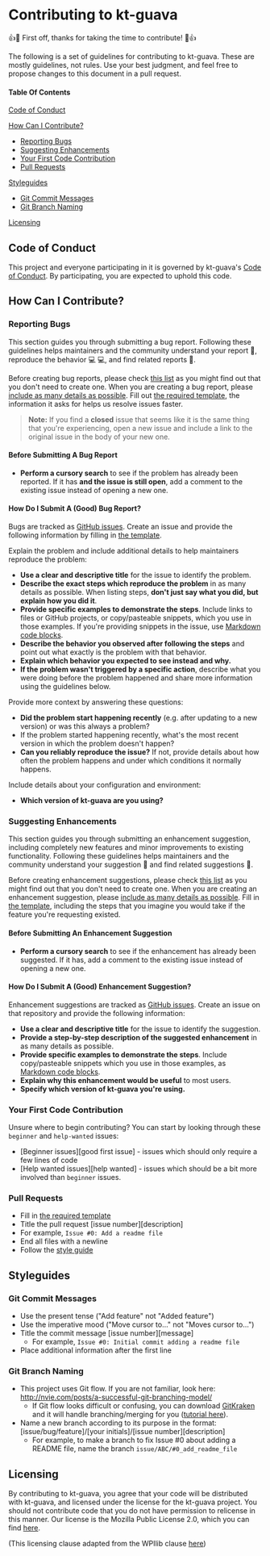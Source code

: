 # Contributing to kt-guava

:+1::tada: First off, thanks for taking the time to contribute! :tada::+1:

The following is a set of guidelines for contributing to kt-guava. These are mostly guidelines, not 
rules. Use your best judgment, and feel free to propose changes to this document in a pull request.

#### Table Of Contents

[Code of Conduct](#code-of-conduct)

[How Can I Contribute?](#how-can-i-contribute)
  * [Reporting Bugs](#reporting-bugs)
  * [Suggesting Enhancements](#suggesting-enhancements)
  * [Your First Code Contribution](#your-first-code-contribution)
  * [Pull Requests](#pull-requests)

[Styleguides](#styleguides)
  * [Git Commit Messages](#git-commit-messages)
  * [Git Branch Naming](#git-branch-naming)

[Licensing](#licensing)

## Code of Conduct

This project and everyone participating in it is governed by kt-guava's [Code of Conduct](code-of-conduct.md). By participating, you are expected to uphold this code.

## How Can I Contribute?

### Reporting Bugs

This section guides you through submitting a bug report. Following these guidelines helps maintainers and the community understand your report :pencil:,
reproduce the behavior :computer: :computer:, and find related reports :mag_right:.

Before creating bug reports, please check [this list](#before-submitting-a-bug-report) as you might find out that you don't need to create one.
When you are creating a bug report, please [include as many details as possible](#how-do-i-submit-a-good-bug-report). Fill
out [the required template](ISSUE_TEMPLATE.md), the information it asks for helps us resolve issues faster.

> **Note:** If you find a **closed** issue that seems like it is the same thing that you're experiencing,
open a new issue and include a link to the original issue in the body of your new one.

#### Before Submitting A Bug Report

* **Perform a cursory search** to see if the problem has already been reported. If it has **and the
issue is still open**, add a comment to the existing issue instead of opening a new one.

#### How Do I Submit A (Good) Bug Report?

Bugs are tracked as [GitHub issues](https://guides.github.com/features/issues/). Create an issue and
provide the following information by filling in [the template](ISSUE_TEMPLATE.md).

Explain the problem and include additional details to help maintainers reproduce the problem:

* **Use a clear and descriptive title** for the issue to identify the problem.
* **Describe the exact steps which reproduce the problem** in as many details as possible. When
listing steps, **don't just say what you did, but explain how you did it**.
* **Provide specific examples to demonstrate the steps**. Include links to files or GitHub projects,
or copy/pasteable snippets, which you use in those examples. If you're providing snippets in the
issue, use [Markdown code blocks](https://github.com/adam-p/markdown-here/wiki/Markdown-Cheatsheet#code).
* **Describe the behavior you observed after following the steps** and point out what exactly is the
problem with that behavior.
* **Explain which behavior you expected to see instead and why.**
* **If the problem wasn't triggered by a specific action**, describe what you were doing before the
problem happened and share more information using the guidelines below.

Provide more context by answering these questions:

* **Did the problem start happening recently** (e.g. after updating to a new version) or was this always a problem?
* If the problem started happening recently, what's the most recent version in which the problem doesn't happen?
* **Can you reliably reproduce the issue?** If not, provide details about how often the problem happens and under which conditions it normally happens.

Include details about your configuration and environment:

* **Which version of kt-guava are you using?**

### Suggesting Enhancements

This section guides you through submitting an enhancement suggestion, including completely new
features and minor improvements to existing functionality. Following these guidelines helps
maintainers and the community understand your suggestion :pencil: and find related suggestions :mag_right:.

Before creating enhancement suggestions, please check
[this list](#before-submitting-an-enhancement-suggestion) as you might find out that you don't need
to create one. When you are creating an enhancement suggestion, please
[include as many details as possible](#how-do-i-submit-a-good-enhancement-suggestion). Fill in
[the template](ISSUE_TEMPLATE.md), including the steps that you imagine you would take if the
feature you're requesting existed.

#### Before Submitting An Enhancement Suggestion

* **Perform a cursory search** to see if the enhancement has already been suggested. If it has, add a comment to the existing issue instead of opening a new one.

#### How Do I Submit A (Good) Enhancement Suggestion?

Enhancement suggestions are tracked as [GitHub issues](https://guides.github.com/features/issues/). Create an issue on that repository and provide the following information:

* **Use a clear and descriptive title** for the issue to identify the suggestion.
* **Provide a step-by-step description of the suggested enhancement** in as many details as possible.
* **Provide specific examples to demonstrate the steps**. Include copy/pasteable snippets which you
use in those examples, as [Markdown code blocks](https://github.com/adam-p/markdown-here/wiki/Markdown-Cheatsheet#code).
* **Explain why this enhancement would be useful** to most users.
* **Specify which version of kt-guava you're using.**

### Your First Code Contribution

Unsure where to begin contributing? You can start by looking through these `beginner` and `help-wanted` issues:

* [Beginner issues][good first issue] - issues which should only require a few lines of code
* [Help wanted issues][help wanted] - issues which should be a bit more involved than `beginner` issues.

### Pull Requests

* Fill in [the required template](PULL_REQUEST_TEMPLATE.md)
* Title the pull request [issue number][description]
 * For example, `Issue #0: Add a readme file`
* End all files with a newline
* Follow the [style guide](#code-styleguide)

## Styleguides

### Git Commit Messages

* Use the present tense ("Add feature" not "Added feature")
* Use the imperative mood ("Move cursor to..." not "Moves cursor to...")
* Title the commit message [issue number][message]
  * For example, `Issue #0: Initial commit adding a readme file`
* Place additional information after the first line

### Git Branch Naming

* This project uses Git flow. If you are not familiar, look here: http://nvie.com/posts/a-successful-git-branching-model/
  * If Git flow looks difficult or confusing, you can download
  [GitKraken](https://www.gitkraken.com/) and it will handle branching/merging for you
  ([tutorial here](https://support.gitkraken.com/git-workflows-and-extensions/git-flow)).
* Name a new branch according to its purpose in the format: [issue/bug/feature]/[your initials]/[issue number][description]
  * For example, to make a branch to fix Issue #0 about adding a README file, name the branch `issue/ABC/#0_add_readme_file`

## Licensing

By contributing to kt-guava, you agree that your code will be distributed with kt-guava, and
licensed under the license for the kt-guava project. You should not contribute code that you do not
have permission to relicense in this manner. Our license is the Mozilla Public License 2.0, which you can find [here](LICENSE).

(This licensing clause adapted from the WPIlib clause [here](https://github.com/wpilibsuite/allwpilib/blob/master/CONTRIBUTING.md#licensing))
